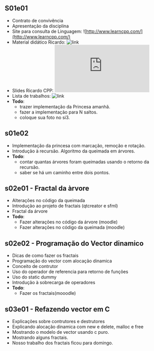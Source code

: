 ## S01e01
- Contrato de convivência
- Apresentação da disciplina
- Site para consulta de Linguagem: ![http://www.learncpp.com/](http://www.learncpp.com/)
- Material didático Ricardo: ![link](https://github.com/qxcodeed/material_didatico)
- Slides Ricardo CPP: ![link](https://github.com/qxcodeed/material_didatico/raw/master/MINICURSO_C%2B%2B.pdf)
- Lista de trabalhos: ![link](https://trello.com/b/LjSvYn6H/ed-trabalhos)
- **Todo**:
    - trazer implementação da Princesa amanhã. 
    - fazer a implementação para N saltos.
    - coloque sua foto no si3.

## s01e02
- Implementação da princesa com marcação, remoção e rotação.
- Introdução à recursão. Algoritmo da queimada em árvores.
- **Todo**: 
    - contar quantas árvores foram queimadas usando o retorno da recursão.
    - saber se há um caminho entre dois pontos.

## s02e01 - Fractal da àrvore
- Alterações no código da queimada
- Introdução ao projeto de fractais (qtcreator e sfml)
- Fractal da árvore
- **Todo**:
    - Fazer alterações no código da árvore (moodle)
    - Fazer alterações no código da queimada (moodle)

## s02e02 - Programação do Vector dinamico
- Dicas de como fazer os fractais
- Programação do vector com alocação dinamica
- Conceito de contrutor
- Uso do operador de referencia para retorno de funções
- Uso do static dummy
- Introdução à sobrecarga de operadores
- **Todo**:
    - Fazer os fractais(mooodle)

## s03e01 - Refazendo vector em C
- Explicações sobre contrutores e destrutores
- Explicando alocação dinamica com new e delete, malloc e free
- Mostrando o modelo de vector usando c puro.
- Mostrando alguns fractais.
- Nosso trabalho dos fractais ficou para domingo.



